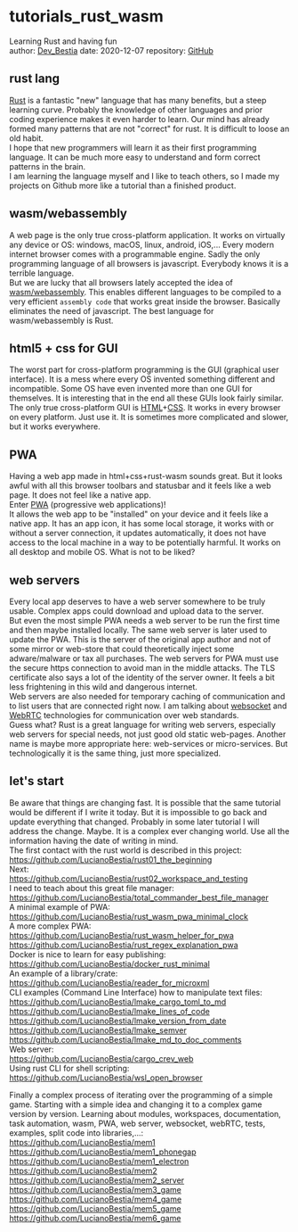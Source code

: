 # tutorials_rust_wasm
Learning Rust and having fun  
author: [Dev_Bestia](https://bestia.dev) date: 2020-12-07 repository: [GitHub](https://github.com/LucianoBestia/tutorials_rust_wasm)

## rust lang

[Rust](https://www.rust-lang.org/) is a fantastic "new" language that has many benefits, but a steep learning curve.
Probably the knowledge of other languages and prior coding experience makes it even harder to learn. Our mind has already formed many patterns that are not "correct" for rust. It is difficult to loose an old habit.  
I hope that new programmers will learn it as their first programming language. It can be much more easy to understand and form correct patterns in the brain.  
I am learning the language myself and I like to teach others, so I made my projects on Github more like a tutorial than a finished product.  

## wasm/webassembly

A web page is the only true cross-platform application. It works on virtually any device or OS: windows, macOS, linux, android, iOS,...
Every modern internet browser comes with a programmable engine. Sadly the only programming language of all browsers is javascript. Everybody knows it is a terrible language.  
But we are lucky that all browsers lately accepted the idea of [wasm/webassembly](https://www.rust-lang.org/what/wasm). This enables different languages to be compiled to a very efficient `assembly code` that works great inside the browser. Basically eliminates the need of javascript. The best language for wasm/webassembly is Rust. 

## html5 + css for GUI

The worst part for cross-platform programming is the GUI (graphical user interface). It is a mess where every OS invented something different and incompatible. Some OS have even invented more than one GUI for themselves. It is interesting that in the end all these GUIs look fairly similar.  
The only true cross-platform GUI is [HTML](https://developer.mozilla.org/en-US/docs/Web/Guide/HTML/HTML5)+[CSS](https://www.w3schools.com/html/html_css.asp). It works in every browser on every platform. Just use it. It is sometimes more complicated and slower, but it works everywhere.  

## PWA

Having a web app made in html+css+rust-wasm sounds great. But it looks awful with all this browser toolbars and statusbar and it feels like a web page. It does not feel like a native app.  
Enter [PWA](https://developer.mozilla.org/en-US/docs/Web/Progressive_web_apps) (progressive web applications)!  
It allows the web app to be "installed" on your device and it feels like a native app. It has an app icon, it has some local storage, it works with or without a server connection, it updates automatically, it does not have access to the local machine in a way to be potentially harmful. It works on all desktop and mobile OS. What is not to be liked?  

## web servers

Every local app deserves to have a web server somewhere to be truly usable.
Complex apps could download and upload data to the server.  
But even the most simple PWA needs a web server to be run the first time and then maybe installed locally. The same web server is later used to update the PWA. This is the server of the original app author and not of some mirror or web-store that could theoretically inject some adware/malware or tax all purchases. The web servers for PWA must use the secure https connection to avoid man in the middle attacks. The TLS certificate also says a lot of the identity of the server owner. It feels a bit less frightening in this wild and dangerous internet.  
Web servers are also needed for temporary caching of communication and to list users that are connected right now. I am talking about [websocket](https://developer.mozilla.org/en-US/docs/Web/API/WebSocket) and [WebRTC](https://developer.mozilla.org/en-US/docs/Web/API/WebRTC_API) technologies for communication over web standards.  
Guess what? Rust is a great language for writing web servers, especially web servers for special needs, not just good old static web-pages. Another name is maybe more appropriate here: web-services or micro-services. But technologically it is the same thing, just more specialized.  

## let's start

Be aware that things are changing fast. It is possible that the same tutorial would be different if I write it today. But it is impossible to go back and update everything that changed. Probably in some later tutorial I will address the change. Maybe. It is a complex ever changing world. Use all the information having the date of writing in mind.     
The first contact with the rust world is described in this project:  
https://github.com/LucianoBestia/rust01_the_beginning  
Next:  
https://github.com/LucianoBestia/rust02_workspace_and_testing  
I need to teach about this great file manager:  
https://github.com/LucianoBestia/total_commander_best_file_manager    
A minimal example of PWA:  
https://github.com/LucianoBestia/rust_wasm_pwa_minimal_clock  
A more complex PWA:  
https://github.com/LucianoBestia/rust_wasm_helper_for_pwa  
https://github.com/LucianoBestia/rust_regex_explanation_pwa  
Docker is nice to learn for easy publishing:  
https://github.com/LucianoBestia/docker_rust_minimal    
An example of a library/crate:  
https://github.com/LucianoBestia/reader_for_microxml  
CLI examples (Command Line Interface) how to manipulate text files:  
https://github.com/LucianoBestia/lmake_cargo_toml_to_md  
https://github.com/LucianoBestia/lmake_lines_of_code  
https://github.com/LucianoBestia/lmake_version_from_date  
https://github.com/LucianoBestia/lmake_semver  
https://github.com/LucianoBestia/lmake_md_to_doc_comments  
Web server:  
https://github.com/LucianoBestia/cargo_crev_web  
Using rust CLI for shell scripting:  
https://github.com/LucianoBestia/wsl_open_browser    
  
Finally a complex process of iterating over the programming of a simple game. Starting with a simple idea and changing it to a complex game version by version. Learning about modules, workspaces, documentation, task automation, wasm, PWA, web server, websocket, webRTC, tests, examples, split code into libraries,...:  
https://github.com/LucianoBestia/mem1  
https://github.com/LucianoBestia/mem1_phonegap  
https://github.com/LucianoBestia/mem1_electron  
https://github.com/LucianoBestia/mem2  
https://github.com/LucianoBestia/mem2_server  
https://github.com/LucianoBestia/mem3_game  
https://github.com/LucianoBestia/mem4_game  
https://github.com/LucianoBestia/mem5_game  
https://github.com/LucianoBestia/mem6_game  

